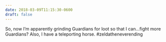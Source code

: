 ```yaml
---
date: 2018-03-09T11:15:30-0600
draft: false
---
```




So, now I’m apparently grinding Guardians for loot so that I can…fight more Guardians? Also, I have a teleporting horse. #zeldatheneverending



